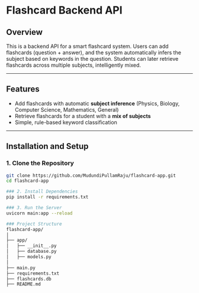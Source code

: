 # Flashcard Backend API

##  Overview

This is a backend API for a smart flashcard system. Users can add flashcards (question + answer), and the system automatically infers the subject based on keywords in the question. Students can later retrieve flashcards across multiple subjects, intelligently mixed.

---

##  Features

-  Add flashcards with automatic **subject inference** (Physics, Biology, Computer Science, Mathematics, General)
-  Retrieve flashcards for a student with a **mix of subjects**
-  Simple, rule-based keyword classification

---

##  Installation and Setup

### 1. Clone the Repository

```bash
git clone https://github.com/MudundiPullamRaju/flashcard-app.git
cd flashcard-app

### 2. Install Dependencies
pip install -r requirements.txt

### 3. Run the Server
uvicorn main:app --reload

### Project Structure
flashcard-app/
│
├── app/
│   ├── __init__.py
│   ├── database.py
│   ├── models.py
│
├── main.py
├── requirements.txt
├── flashcards.db
├── README.md


